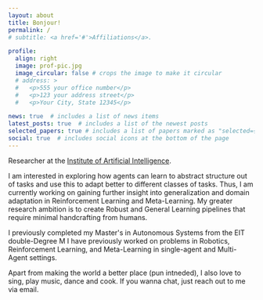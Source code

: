 ```yaml
---
layout: about
title: Bonjour!
permalink: /
# subtitle: <a href='#'>Affiliations</a>. 

profile:
  align: right
  image: prof-pic.jpg
  image_circular: false # crops the image to make it circular
  # address: >
  #   <p>555 your office number</p>
  #   <p>123 your address street</p>
  #   <p>Your City, State 12345</p>

news: true  # includes a list of news items
latest_posts: true  # includes a list of the newest posts
selected_papers: true # includes a list of papers marked as "selected={true}"
social: true  # includes social icons at the bottom of the page
---
```


Researcher at the [Institute of Artificial Intelligence](https://www.ai.uni-hannover.de/en/).

I am interested in exploring how agents can learn to abstract structure out of tasks and use this to adapt better to different classes of tasks. Thus, I am currently working on gaining further insight into generalization and domain adaptation in Reinforcement Learning and Meta-Learning. My greater research ambition is to create Robust and General Learning pipelines that require minimal handcrafting from humans. 


I previously completed my Master's in Autonomous Systems from the EIT double-Degree M
I have previously worked on problems in Robotics, Reinforcement Learning, and Meta-Learning in single-agent and Multi-Agent settings.

Apart from making the world a better place (pun intneded), I also love to sing, play music, dance and cook.
If you wanna chat, just reach out to me via email.

